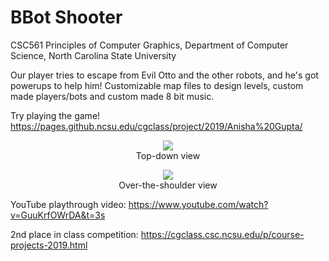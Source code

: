 # BBot Shooter

CSC561 Principles of Computer Graphics, Department of Computer Science, North Carolina State University

Our player tries to escape from Evil Otto and the other robots, and he's got powerups to help him! Customizable map files to design levels, custom made players/bots and custom made 8 bit music.

Try playing the game! https://pages.github.ncsu.edu/cgclass/project/2019/Anisha%20Gupta/

<p align="center">
  <img src="https://github.com/atpugs/BBot_Shooter/assets/31329834/55c74c05-cf1e-405b-b194-6440ead252c4"/> <br>
  Top-down view
</p>

<p align="center">
  <img src="https://github.com/atpugs/BBot_Shooter/assets/31329834/a5395557-680d-42d8-be5d-dde6af5d3a33"/> <br>
  Over-the-shoulder view
</p>

YouTube playthrough video: https://www.youtube.com/watch?v=GuuKrfOWrDA&t=3s

2nd place in class competition: https://cgclass.csc.ncsu.edu/p/course-projects-2019.html

